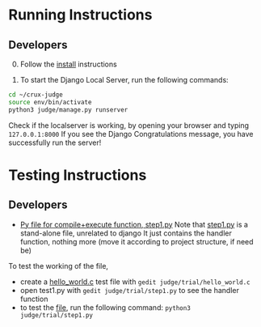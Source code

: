 # Running Instructions

## Developers

0. Follow the [install](docs/install.md) instructions

1. To start the Django Local Server, run the following commands:

```bash
cd ~/crux-judge
source env/bin/activate
python3 judge/manage.py runserver
```

Check if the localserver is working, by opening your browser and typing `127.0.0.1:8000`
If you see the Django Congratulations message, you have successfully run the server!

# Testing Instructions

## Developers

* [Py file for compile+execute function, step1.py](judge/trial/step1.py)
Note that [step1.py](judge/trial/step1.py) is a stand-alone file, unrelated to django
It just contains the handler function, nothing more (move it according to project structure, if need be)

To test the working of the file,
+ create a [hello_world.c](judge/trial/step1.py) test file with `gedit judge/trial/hello_world.c` 
+ open test1.py with `gedit judge/trial/step1.py` to see the handler function
+ to test the [file](judge/trial/step1.py), run the following command:
`python3 judge/trial/step1.py`


